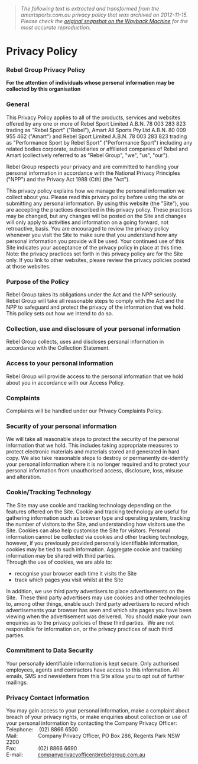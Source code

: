 > *The following text is extracted and transformed from the amartsports.com.au privacy policy that was archived on 2012-11-15. Please check the [original snapshot on the Wayback Machine](https://web.archive.org/web/20121115061331id_/http%3A//www.amartsports.com.au/eng/aboutus/privacyPolicy.cfm) for the most accurate reproduction.*

# Privacy Policy

  


### Rebel Group Privacy Policy

**For the attention of individuals whose personal information may be collected by this organisation**

### General

This Privacy Policy applies to all of the products, services and websites offered by any one or more of Rebel Sport Limited A.B.N. 78 003 283 823 trading as "Rebel Sport" ("Rebel"), Amart All Sports Pty Ltd A.B.N. 80 009 955 462 ("Amart") and Rebel Sport Limited A.B.N. 78 003 283 823 trading as "Performance Sport by Rebel Sport" ("Performance Sport") including any related bodies corporate, subsidiaries or affiliated companies of Rebel and Amart (collectively referred to as "Rebel Group", "we", "us", "our"). 

Rebel Group respects your privacy and are committed to handling your personal information in accordance with the National Privacy Principles ("NPP") and the Privacy Act 1988 (Cth) (the "Act").

This privacy policy explains how we manage the personal information we collect about you. Please read this privacy policy before using the site or submitting any personal information. By using this website (the "Site"), you are accepting the practices described in this privacy policy. These practices may be changed, but any changes will be posted on the Site and changes will only apply to activities and information on a going forward, not retroactive, basis. You are encouraged to review the privacy policy whenever you visit the Site to make sure that you understand how any personal information you provide will be used. Your continued use of this Site indicates your acceptance of the privacy policy in place at this time.  
Note: the privacy practices set forth in this privacy policy are for the Site only. If you link to other websites, please review the privacy policies posted at those websites.  

  


### Purpose of the Policy

Rebel Group takes its obligations under the Act and the NPP seriously. Rebel Group will take all reasonable steps to comply with the Act and the NPP to safeguard and protect the privacy of the information that we hold. This policy sets out how we intend to do so.

  


### Collection, use and disclosure of your personal information

Rebel Group collects, uses and discloses personal information in accordance with the Collection Statement.

  


### Access to your personal information

Rebel Group will provide access to the personal information that we hold about you in accordance with our Access Policy.

  


### Complaints

Complaints will be handled under our Privacy Complaints Policy.

  


### Security of your personal information

We will take all reasonable steps to protect the security of the personal information that we hold. This includes taking appropriate measures to protect electronic materials and materials stored and generated in hard copy. We also take reasonable steps to destroy or permanently de-identify your personal information where it is no longer required and to protect your personal information from unauthorised access, disclosure, loss, misuse and alteration.

  


### Cookie/Tracking Technology

The Site may use cookie and tracking technology depending on the features offered on the Site. Cookie and tracking technology are useful for gathering information such as browser type and operating system, tracking the number of visitors to the Site, and understanding how visitors use the Site. Cookies can also help customise the Site for visitors. Personal information cannot be collected via cookies and other tracking technology, however, if you previously provided personally identifiable information, cookies may be tied to such information. Aggregate cookie and tracking information may be shared with third parties.   
Through the use of cookies, we are able to: 

  * recognise your browser each time it visits the Site
  * track which pages you visit whilst at the Site



In addition, we use third party advertisers to place advertisements on the Site.  These third party advertisers may use cookies and other technologies to, among other things, enable such third party advertisers to record which advertisements your browser has seen and which site pages you have been viewing when the advertisement was delivered.  You should make your own enquiries as to the privacy policies of these third parties.  We are not responsible for information on, or the privacy practices of such third parties. 

  


### Commitment to Data Security

Your personally identifiable information is kept secure. Only authorised employees, agents and contractors have access to this information. All emails, SMS and newsletters from this Site allow you to opt out of further mailings.

  


### Privacy Contact Information

You may gain access to your personal information, make a complaint about breach of your privacy rights, or make enquiries about collection or use of your personal information by contacting the Company Privacy Officer:  
Telephone:    (02) 8866 6500  
Mail:              Company Privacy Officer, PO Box 286, Regents Park NSW 2200  
Fax:               (02) 8866 6690  
E-mail:          [companyprivacyofficer@rebelgroup.com.au](mailto:companyprivacyofficer@rebelgroup.com.au)

  

